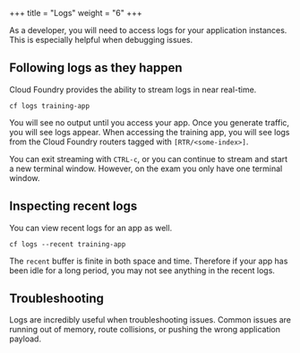+++
title = "Logs"
weight = "6"
+++

As a developer, you will need to access logs for your application instances. This is especially helpful when debugging issues.

## Following logs as they happen


Cloud Foundry provides the ability to stream logs in near real-time.

```
cf logs training-app
```

You will see no output until you access your app. Once you generate traffic, you will see logs appear. When accessing the training app, you will see logs from the Cloud Foundry routers tagged with `[RTR/<some-index>]`.

You can exit streaming with `CTRL-c`, or you can continue to stream and start a new terminal window. However, on the exam you only have one terminal window.

## Inspecting recent logs

You can view recent logs for an app as well. 

```
cf logs --recent training-app
```

The `recent` buffer is finite in both space and time. Therefore if your app has been idle for a long period, you may not see anything in the recent logs.

## Troubleshooting

Logs are incredibly useful when troubleshooting issues.  Common issues are running out of memory, route collisions, or pushing the wrong application payload.

